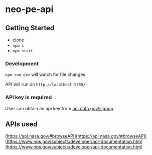 # neo-pe-api

## Getting Started

- clone
- `npm i`
- `npm start`

### Development
`npm run dev` will watch for file changes

API will run on `http://localhost:5555/`

### API key is required
User can obtain an api key from [api.data.gov/signup](https://api.data.gov/signup/)

## APIs used
[https://api.nasa.gov/#browseAPI](https://api.nasa.gov/#browseAPI)
[https://www.nps.gov/subjects/developer/api-documentation.htm](https://www.nps.gov/subjects/developer/api-documentation.htm)
